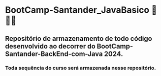 # BootCamp-Santander_JavaBasico 🚀👨‍💻

## Repositório de armazenamento de todo código desenvolvido ao decorrer do BootCamp-Santander-BackEnd-com-Java 2024.

### Toda sequência do curso será armazenada nesse repositório.
